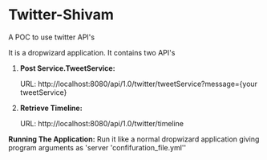 # Twitter-Shivam
A POC to use twitter API's

It is a dropwizard application. It contains two API's
1) **Post Service.TweetService:** 

    URL: http://localhost:8080/api/1.0/twitter/tweetService?message={your tweetService}
    
2) **Retrieve Timeline:**

    URL: http://localhost:8080/api/1.0/twitter/timeline
    
**Running The Application:**
    Run it like a normal dropwizard application giving program arguments as 'server 'confifuration_file.yml''